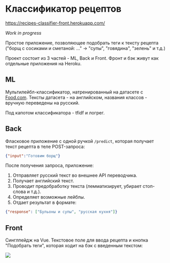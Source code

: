 # Классификатор рецептов
https://recipes-classifier-front.herokuapp.com/

*Work in progress*

Простое приложение, позволяющее подобрать теги к тексту рецепта ("борщ с сосиками и сметаной: ..." -> "супы", "говядина", "зелень" и т.д.)

Проект состоит из 3 частей - ML, Back и Front. Фронт и бэк живут как отдельные приложения на Heroku.

## ML
Мультилейбл-классификатор, натренированный на датасете c [Food.com](https://www.kaggle.com/shuyangli94/food-com-recipes-and-user-interactions). Тексты датасета - на английском, названия классов - вручную переведены на русский.

Под капотом классификатора - tfidf и логрег. 

## Back
Фласковое приложение с одной ручкой `/predict`, которая получает текст рецепта в теле POST-запроса:
```json
{"input":"Готовим борщ"}
```
После получения запроса, приложение:

1. Отправляет русский текст во внешнее API переводчика. 
2. Получает английский текст.
3. Проводит предобработку текста (лемматизирует, убирает стоп-слова и т.д.).
4. Определяет возможные лейблы.
5. Отдает результат в формате:
```json
{"response": ["Бульоны и супы", "русская кухня"]}
```

## Front
Синглпейдж на Vue. Текстовое поле для ввода рецепта и кнопка "Подобрать теги", которая ходит на бэк с введенным текстом:

![](front-new.png)
